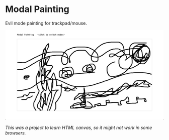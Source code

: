 # Modal Painting

Evil mode painting for trackpad/mouse.

![demo](demo.png)

*This was a project to learn HTML canvas, so it might not work in some browsers.*
